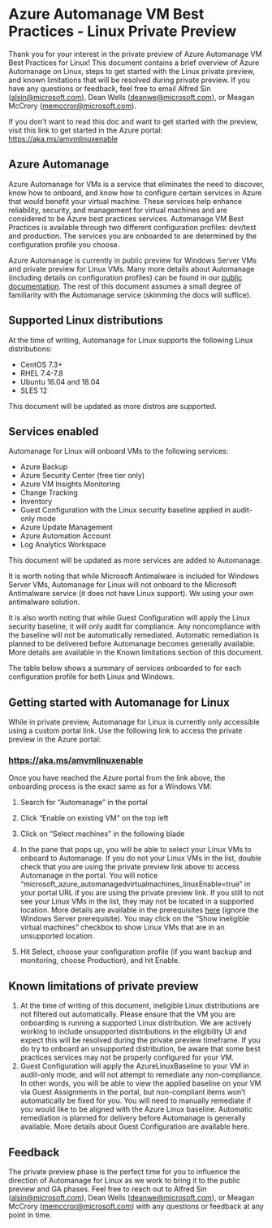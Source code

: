 # Azure Automanage VM Best Practices - Linux Private Preview
Thank you for your interest in the private preview of Azure Automanage VM Best Practices for Linux! This document contains a brief overview of Azure Automanage on Linux, steps to get started with the Linux private preview, and known limitations that will be resolved during private preview. If you have any questions or feedback, feel free to email Alfred Sin (alsin@microsoft.com),  Dean Wells (deanwe@microsoft.com), or Meagan McCrory (memccror@microsoft.com). 

If you don't want to read this doc and want to get started with the preview, visit this link to get started in the Azure portal: https://aka.ms/amvmlinuxenable

## Azure Automanage
Azure Automanage for VMs is a service that eliminates the need to discover, know how to onboard, and know how to configure certain services in Azure that would benefit your virtual machine. These services help enhance reliability, security, and management for virtual machines and are considered to be Azure best practices services. 
Automanage VM Best Practices is available through two different configuration profiles: dev/test and production. The services you are onboarded to are determined by the configuration profile you choose. 

Azure Automanage is currently in public preview for Windows Server VMs and private preview for Linux VMs. Many more details about Automanage (including details on configuration profiles) can be found in our [public documentation](https://docs.microsoft.com/azure/automanage/automanage-virtual-machines). The rest of this document assumes a small degree of familiarity with the Automanage service (skimming the docs will suffice). 

## Supported Linux distributions
At the time of writing, Automanage for Linux supports the following Linux distributions:
-	CentOS 7.3+
-	RHEL 7.4-7.8
-	Ubuntu 16.04 and 18.04
-	SLES 12

This document will be updated as more distros are supported.

## Services enabled
Automanage for Linux will onboard VMs to the following services:
-	Azure Backup
-	Azure Security Center (free tier only)
-	Azure VM Insights Monitoring
-	Change Tracking
-	Inventory
-	Guest Configuration with the Linux security baseline applied in audit-only mode
-	Azure Update Management
-	Azure Automation Account
-	Log Analytics Workspace

This document will be updated as more services are added to Automanage.

It is worth noting that while Microsoft Antimalware is included for Windows Server VMs, Automanage for Linux will not onboard to the Microsoft Antimalware service (it does not have Linux support). We using your own antimalware solution.

It is also worth noting that while Guest Configuration will apply the Linux security baseline, it will only audit for compliance. Any noncompliance with the baseline will not be automatically remediated. Automatic remediation is planned to be delivered before Automanage becomes generally available. More details are available in the Known limitations section of this document.

The table below shows a summary of services onboarded to for each configuration profile for both Linux and Windows. 
 
## Getting started with Automanage for Linux
While in private preview, Automanage for Linux is currently only accessible using a custom portal link. Use the following link to access the private preview in the Azure portal:

### https://aka.ms/amvmlinuxenable

Once you have reached the Azure portal from the link above, the onboarding process is the exact same as for a Windows VM:
1.	Search for “Automanage” in the portal
 

1.	Click “Enable on existing VM” on the top left
 

1.	Click on “Select machines” in the following blade
 

1.	In the pane that pops up, you will be able to select your Linux VMs to onboard to Automanage. If you do not your Linux VMs in the list, double check that you are using the private preview link above to access Automanage in the portal. You will notice “microsoft_azure_automanagedvirtualmachines_linuxEnable=true” in your portal URL if you are using the private preview link.
If you still to not see your Linux VMs in the list, they may not be located in a supported location. More details are available in the prerequisites [here](https://docs.microsoft.com/azure/automanage/automanage-virtual-machines#prerequisites) (ignore the Windows Server prerequisite). 
You may click on the “Show ineligible virtual machines” checkbox to show Linux VMs that are in an unsupported location.
 

1.	Hit Select, choose your configuration profile (if you want backup and monitoring, choose Production), and hit Enable.

## Known limitations of private preview
1.	At the time of writing of this document, ineligible Linux distributions are not filtered out automatically. Please ensure that the VM you are onboarding is running a supported Linux distribution. We are actively working to include unsupported distributions in the eligibility UI and expect this will be resolved during the private preview timeframe. If you do try to onboard an unsupported distribution, be aware that some best practices services may not be properly configured for your VM.
1.	Guest Configuration will apply the AzureLinuxBaseline to your VM in audit-only mode, and will not attempt to remediate any non-compliance. In other words, you will be able to view the applied baseline on your VM via Guest Assignments in the portal, but non-compliant items won’t automatically be fixed for you. You will need to manually remediate if you would like to be aligned with the Azure Linux baseline. Automatic remediation is planned for delivery before Automanage is generally available. More details about Guest Configuration are available here.

## Feedback
The private preview phase is the perfect time for you to influence the direction of Automanage for Linux as we work to bring it to the public preview and GA phases. Feel free to reach out to Alfred Sin (alsin@microsoft.com),  Dean Wells (deanwe@microsoft.com), or Meagan McCrory (memccror@microsoft.com) with any questions or feedback at any point in time.
